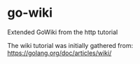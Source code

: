 # go-wiki
Extended GoWiki from the http tutorial

The wiki tutorial was initially gathered from: https://golang.org/doc/articles/wiki/
